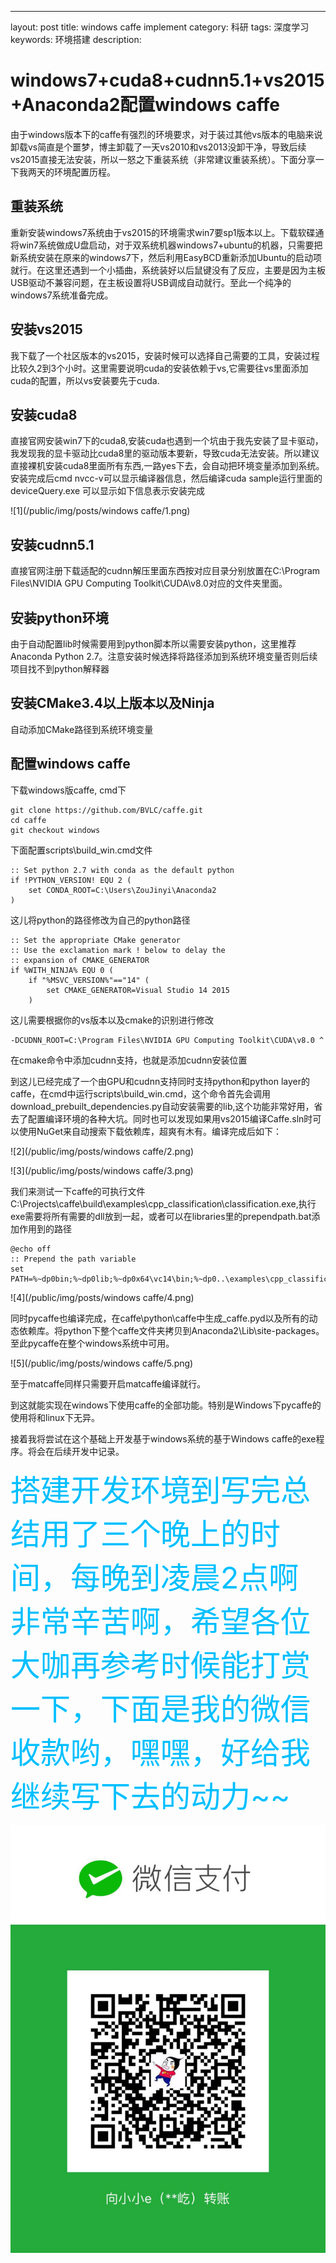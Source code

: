 ---
layout: post
title: windows caffe implement
category: 科研
tags: 深度学习
keywords: 环境搭建
description: 

# windows7+cuda8+cudnn5.1+vs2015+Anaconda2配置windows caffe

由于windows版本下的caffe有强烈的环境要求，对于装过其他vs版本的电脑来说卸载vs简直是个噩梦，博主卸载了一天vs2010和vs2013没卸干净，导致后续vs2015直接无法安装，所以一怒之下重装系统（非常建议重装系统）。下面分享一下我两天的环境配置历程。

## 重装系统

重新安装windows7系统由于vs2015的环境需求win7要sp1版本以上。下载软碟通将win7系统做成U盘启动，对于双系统机器windows7+ubuntu的机器，只需要把新系统安装在原来的windows7下，然后利用EasyBCD重新添加Ubuntu的启动项就行。在这里还遇到一个小插曲，系统装好以后鼠键没有了反应，主要是因为主板USB驱动不兼容问题，在主板设置将USB调成自动就行。至此一个纯净的windows7系统准备完成。

## 安装vs2015

我下载了一个社区版本的vs2015，安装时候可以选择自己需要的工具，安装过程比较久2到3个小时。这里需要说明cuda的安装依赖于vs,它需要往vs里面添加cuda的配置，所以vs安装要先于cuda.

## 安装cuda8

直接官网安装win7下的cuda8,安装cuda也遇到一个坑由于我先安装了显卡驱动，我发现我的显卡驱动比cuda8里的驱动版本要新，导致cuda无法安装。所以建议直接裸机安装cuda8里面所有东西,一路yes下去，会自动把环境变量添加到系统。安装完成后cmd nvcc-v可以显示编译器信息，然后编译cuda sample运行里面的deviceQuery.exe 可以显示如下信息表示安装完成

![1](/public/img/posts/windows caffe/1.png)

## 安装cudnn5.1

直接官网注册下载适配的cudnn解压里面东西按对应目录分别放置在C:\Program Files\NVIDIA GPU Computing Toolkit\CUDA\v8.0对应的文件夹里面。

## 安装python环境

由于自动配置lib时候需要用到python脚本所以需要安装python，这里推荐Anaconda Python 2.7。注意安装时候选择将路径添加到系统环境变量否则后续项目找不到python解释器

## 安装CMake3.4以上版本以及Ninja

自动添加CMake路径到系统环境变量

## 配置windows caffe

下载windows版caffe, cmd下

```
git clone https://github.com/BVLC/caffe.git
cd caffe
git checkout windows
```

下面配置scripts\build_win.cmd文件

```
:: Set python 2.7 with conda as the default python
if !PYTHON_VERSION! EQU 2 (
    set CONDA_ROOT=C:\Users\ZouJinyi\Anaconda2
)
```

这儿将python的路径修改为自己的python路径

```
:: Set the appropriate CMake generator
:: Use the exclamation mark ! below to delay the
:: expansion of CMAKE_GENERATOR
if %WITH_NINJA% EQU 0 (
    if "%MSVC_VERSION%"=="14" (
        set CMAKE_GENERATOR=Visual Studio 14 2015
    )
```

这儿需要根据你的vs版本以及cmake的识别进行修改

```
-DCUDNN_ROOT=C:\Program Files\NVIDIA GPU Computing Toolkit\CUDA\v8.0 ^
```

在cmake命令中添加cudnn支持，也就是添加cudnn安装位置

到这儿已经完成了一个由GPU和cudnn支持同时支持python和python layer的caffe，在cmd中运行scripts\build_win.cmd，这个命令首先会调用download_prebuilt_dependencies.py自动安装需要的lib,这个功能非常好用，省去了配置编译环境的各种大坑。同时也可以发现如果用vs2015编译Caffe.sln时可以使用NuGet来自动搜索下载依赖库，超爽有木有。编译完成后如下：

![2](/public/img/posts/windows caffe/2.png)

![3](/public/img/posts/windows caffe/3.png)

我们来测试一下caffe的可执行文件C:\Projects\caffe\build\examples\cpp_classification\classification.exe,执行exe需要将所有需要的dll放到一起，或者可以在libraries里的prependpath.bat添加作用到的路径

```
@echo off
:: Prepend the path variable
set PATH=%~dp0bin;%~dp0lib;%~dp0x64\vc14\bin;%~dp0..\examples\cpp_classification\;%PATH%
```

![4](/public/img/posts/windows caffe/4.png)

同时pycaffe也编译完成，在caffe\python\caffe中生成_caffe.pyd以及所有的动态依赖库。将python下整个caffe文件夹拷贝到Anaconda2\Lib\site-packages。至此pycaffe在整个windows系统中可用。

![5](/public/img/posts/windows caffe/5.png)

至于matcaffe同样只需要开启matcaffe编译就行。

到这就能实现在windows下使用caffe的全部功能。特别是Windows下pycaffe的使用将和linux下无异。

接着我将尝试在这个基础上开发基于windows系统的基于Windows caffe的exe程序。将会在后续开发中记录。

<font color=DeepSkyBlue size=32>搭建开发环境到写完总结用了三个晚上的时间，每晚到凌晨2点啊非常辛苦啊，希望各位大咖再参考时候能打赏一下，下面是我的微信收款哟，嘿嘿，好给我继续写下去的动力~~</font>

![6](/public/img/pay.jpg)
